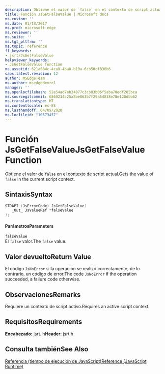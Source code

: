 ```yaml
---
description: Obtiene el valor de `false` en el contexto de script actual.
title: Función JsGetFalseValue | Microsoft docs
ms.custom: ''
ms.date: 01/18/2017
ms.prod: microsoft-edge
ms.reviewer: ''
ms.suite: ''
ms.tgt_pltfrm: ''
ms.topic: reference
f1_keywords:
- jsrt/JsGetFalseValue
helpviewer_keywords:
- JsGetFalseValue function
ms.assetid: 621a584c-4ca8-4ba0-b19a-6cb50cf830b6
caps.latest.revision: 12
author: MSEdgeTeam
ms.author: msedgedevrel
manager: ''
ms.openlocfilehash: 52e54ad7eb34877c3cb83b06f5aba70edf285bca
ms.sourcegitcommit: 6860234c25a8be863b7f29a54838e78e120dbb62
ms.translationtype: MT
ms.contentlocale: es-ES
ms.lasthandoff: 04/09/2020
ms.locfileid: "10573457"
---
```

# <span data-ttu-id="85968-103">Función JsGetFalseValue</span><span class="sxs-lookup"><span data-stu-id="85968-103">JsGetFalseValue Function</span></span>
<span data-ttu-id="85968-104">Obtiene el valor de `false` en el contexto de script actual.</span><span class="sxs-lookup"><span data-stu-id="85968-104">Gets the value of `false` in the current script context.</span></span>  
  
## <span data-ttu-id="85968-105">Sintaxis</span><span class="sxs-lookup"><span data-stu-id="85968-105">Syntax</span></span>  
  
```cpp  
STDAPI_(JsErrorCode) JsGetFalseValue(  
   _Out_ JsValueRef *falseValue  
);  
```  
  
#### <span data-ttu-id="85968-106">Parámetros</span><span class="sxs-lookup"><span data-stu-id="85968-106">Parameters</span></span>  
 `falseValue`  
 <span data-ttu-id="85968-107">El `false` valor.</span><span class="sxs-lookup"><span data-stu-id="85968-107">The `false` value.</span></span>  
  
## <span data-ttu-id="85968-108">Valor devuelto</span><span class="sxs-lookup"><span data-stu-id="85968-108">Return Value</span></span>  
 <span data-ttu-id="85968-109">El código `JsNoError` si la operación se realizó correctamente; de lo contrario, un código de error.</span><span class="sxs-lookup"><span data-stu-id="85968-109">The code `JsNoError` if the operation succeeded, a failure code otherwise.</span></span>  
  
## <span data-ttu-id="85968-110">Observaciones</span><span class="sxs-lookup"><span data-stu-id="85968-110">Remarks</span></span>  
 <span data-ttu-id="85968-111">Requiere un contexto de script activo.</span><span class="sxs-lookup"><span data-stu-id="85968-111">Requires an active script context.</span></span>  
  
## <span data-ttu-id="85968-112">Requisitos</span><span class="sxs-lookup"><span data-stu-id="85968-112">Requirements</span></span>  
 <span data-ttu-id="85968-113">**Encabezado:** jsrt. h</span><span class="sxs-lookup"><span data-stu-id="85968-113">**Header:** jsrt.h</span></span>  
  
## <span data-ttu-id="85968-114">Consulta también</span><span class="sxs-lookup"><span data-stu-id="85968-114">See Also</span></span>  
 [<span data-ttu-id="85968-115">Referencia (tiempo de ejecución de JavaScript)</span><span class="sxs-lookup"><span data-stu-id="85968-115">Reference (JavaScript Runtime)</span></span>](../chakra-hosting/reference-javascript-runtime.md)